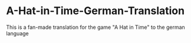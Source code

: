 # A-Hat-in-Time-German-Translation

This is a fan-made translation for the game "A Hat in Time" to the german language
